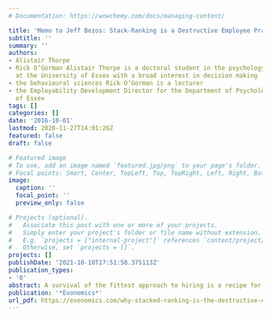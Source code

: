 ```yaml
---
# Documentation: https://wowchemy.com/docs/managing-content/

title: 'Memo to Jeff Bezos: Stack-Ranking is a Destructive Employee Practice'
subtitle: ''
summary: ''
authors:
- Alistair Thorpe
- Rick O’Gorman Alistair Thorpe is a doctoral student in the psychology department
  at the University of Essex with a broad interest in decision making
- the behavioural sciences Rick O’Gorman is a lecturer
- the Employability Development Director for the Department of Psychology at the University
  of Essex
tags: []
categories: []
date: '2016-10-01'
lastmod: 2020-11-27T14:01:26Z
featured: false
draft: false

# Featured image
# To use, add an image named `featured.jpg/png` to your page's folder.
# Focal points: Smart, Center, TopLeft, Top, TopRight, Left, Right, BottomLeft, Bottom, BottomRight.
image:
  caption: ''
  focal_point: ''
  preview_only: false

# Projects (optional).
#   Associate this post with one or more of your projects.
#   Simply enter your project's folder or file name without extension.
#   E.g. `projects = ["internal-project"]` references `content/project/deep-learning/index.md`.
#   Otherwise, set `projects = []`.
projects: []
publishDate: '2021-10-10T17:51:58.375113Z'
publication_types:
- '0'
abstract: A survival of the fittest approach to hiring is a recipe for disaster.
publication: '*Evonomics*'
url_pdf: https://evonomics.com/why-stacked-ranking-is-the-destructive-employer-practice/
---
```

